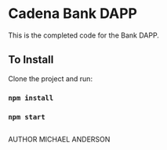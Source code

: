 # Cadena Bank DAPP
This is the completed code for the Bank DAPP.

## To Install

Clone the project and run:

### `npm install`
### `npm start`


##  

AUTHOR MICHAEL ANDERSON
